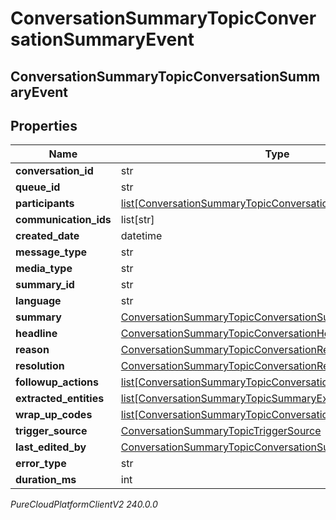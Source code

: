 # ConversationSummaryTopicConversationSummaryEvent

## ConversationSummaryTopicConversationSummaryEvent

## Properties

|Name | Type | Description | Notes|
|------------ | ------------- | ------------- | -------------|
| **conversation_id** | str |  | [optional] |
| **queue_id** | str |  | [optional] |
| **participants** | [list[ConversationSummaryTopicConversationSummaryParticipant]](ConversationSummaryTopicConversationSummaryParticipant) |  | [optional] |
| **communication_ids** | list[str] |  | [optional] |
| **created_date** | datetime |  | [optional] |
| **message_type** | str |  | [optional] |
| **media_type** | str |  | [optional] |
| **summary_id** | str |  | [optional] |
| **language** | str |  | [optional] |
| **summary** | [ConversationSummaryTopicConversationSummary](ConversationSummaryTopicConversationSummary) |  | [optional] |
| **headline** | [ConversationSummaryTopicConversationHeadline](ConversationSummaryTopicConversationHeadline) |  | [optional] |
| **reason** | [ConversationSummaryTopicConversationReason](ConversationSummaryTopicConversationReason) |  | [optional] |
| **resolution** | [ConversationSummaryTopicConversationResolution](ConversationSummaryTopicConversationResolution) |  | [optional] |
| **followup_actions** | [list[ConversationSummaryTopicConversationFollowupAction]](ConversationSummaryTopicConversationFollowupAction) |  | [optional] |
| **extracted_entities** | [list[ConversationSummaryTopicSummaryExtractedCustomEntity]](ConversationSummaryTopicSummaryExtractedCustomEntity) |  | [optional] |
| **wrap_up_codes** | [list[ConversationSummaryTopicConversationWrapUpCode]](ConversationSummaryTopicConversationWrapUpCode) |  | [optional] |
| **trigger_source** | [ConversationSummaryTopicTriggerSource](ConversationSummaryTopicTriggerSource) |  | [optional] |
| **last_edited_by** | [ConversationSummaryTopicConversationSummaryParticipant](ConversationSummaryTopicConversationSummaryParticipant) |  | [optional] |
| **error_type** | str |  | [optional] |
| **duration_ms** | int |  | [optional] |



_PureCloudPlatformClientV2 240.0.0_
